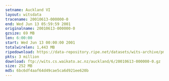 ```yaml
---
setname: Auckland VI
layout: witsdata
tracename: 20010613-000000-0
end: Wed Jun 13 05:59:59 2001
originalname: 20010613-000000-0
gzsize: 69 MB
len: 6:00:00
start: Wed Jun 13 00:00:00 2001
totalwirelen: 1,443 MB
ripedownload: https://data-repository.ripe.net/datasets/wits-archive/pma/long/auck/6//20010613-000000-0.gz
pkts: 3 million
download: ftp://wits.cs.waikato.ac.nz/auckland/6/20010613-000000-0.gz
size: 252 MB
md5: 6bc6df4aaf64d49cae5ca6d921ee620b
---
```

